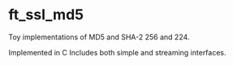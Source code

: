 # ft_ssl_md5
Toy implementations of MD5 and SHA-2 256 and 224.

Implemented in C
Includes both simple and streaming interfaces.
